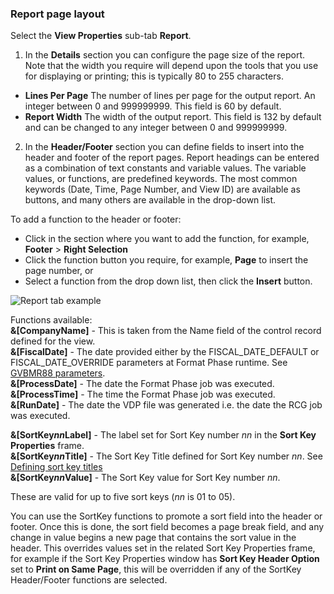 ### Report page layout 

Select the **View Properties** sub-tab **Report**.  

1. In the **Details** section you can configure the page size of the report. Note that the width you require will depend upon the tools that you use for displaying or printing; this is typically 80 to 255 characters.

- **Lines Per Page** The number of lines per page for the output report. An integer between 0 and 999999999. This field is 60 by default.  
- **Report Width** The width of the output report. This field is 132 by default and can be changed to any integer between 0 and 999999999.

2. In the **Header/Footer** section you can define fields to insert into the header and footer of the report pages. Report headings can be entered as a combination of text constants and variable values. The variable values, or functions, are predefined keywords. The most common keywords (Date, Time, Page Number, and View ID) are available as buttons, and many others are available in the drop-down list.  
   
To add a function to the header or footer:
- Click in the section where you want to add the function, for example, **Footer** > **Right Selection**
- Click the function button you require, for example, **Page** to insert the page number, or
- Select a function from the drop down list, then click the **Insert** button.

![Report tab example](../../images/CreateReportHdr2.png)  

Functions available:  
**&[CompanyName]** - This is taken from the Name field of the control record defined for the view.  
**&[FiscalDate]** - The date provided either by the FISCAL_DATE_DEFAULT or FISCAL_DATE_OVERRIDE parameters at Format Phase runtime. See [GVBMR88 parameters](../../../Reference/GVBMR88_Parameter_File_Syntax.html).  
**&[ProcessDate]** - The date the Format Phase job was executed.  
**&[ProcessTime]** - The time the Format Phase job was executed.  
**&[RunDate]** -  The date the VDP file was generated i.e. the date the RCG job was executed.

**&[SortKey*nn*Label]** - The label set for Sort Key number *nn* in the **Sort Key Properties** frame.  
**&[SortKey*nn*Title]** - The Sort Key Title defined for Sort Key number *nn*. See [Defining sort key titles](#defining-sort-key-titles)  
**&[SortKey*nn*Value]** - The Sort Key value for Sort Key number *nn*.  

These are valid for up to five sort keys (*nn* is 01 to 05).

You can use the SortKey functions to promote a sort field into the header or footer. Once this is done, the sort field becomes a page break field, and any change in value begins a new page that contains the sort value in the header. This overrides values set in the related Sort Key Properties frame, for example if the Sort Key Properties window has **Sort Key Header Option** set to **Print on Same Page**, this will be overridden if any of the SortKey Header/Footer functions are selected.